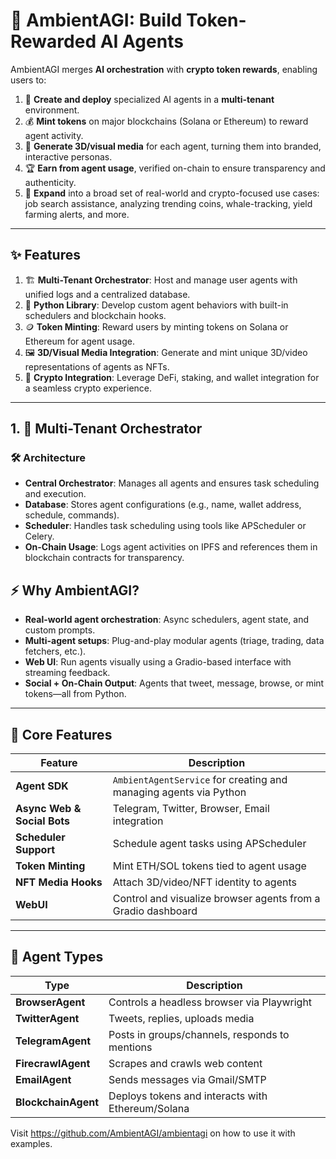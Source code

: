 
# 🌟 AmbientAGI: Build Token-Rewarded AI Agents

AmbientAGI merges **AI orchestration** with **crypto token rewards**, enabling users to:

1. 🚀 **Create and deploy** specialized AI agents in a **multi-tenant** environment.
2. 💰 **Mint tokens** on major blockchains (Solana or Ethereum) to reward agent activity.
3. 🎨 **Generate 3D/visual media** for each agent, turning them into branded, interactive personas.
4. 🏆 **Earn from agent usage**, verified on-chain to ensure transparency and authenticity.
5. 🔮 **Expand** into a broad set of real-world and crypto-focused use cases: job search assistance, analyzing trending coins, whale-tracking, yield farming alerts, and more.

---

## ✨ Features

1. 🏗️ **Multi-Tenant Orchestrator**: Host and manage user agents with unified logs and a centralized database.
2. 🐍 **Python Library**: Develop custom agent behaviors with built-in schedulers and blockchain hooks.
3. 🪙 **Token Minting**: Reward users by minting tokens on Solana or Ethereum for agent usage.
4. 🖼️ **3D/Visual Media Integration**: Generate and mint unique 3D/video representations of agents as NFTs.
5. 🔗 **Crypto Integration**: Leverage DeFi, staking, and wallet integration for a seamless crypto experience.

---

## 1. 🏢 Multi-Tenant Orchestrator

### 🛠️ Architecture

- **Central Orchestrator**: Manages all agents and ensures task scheduling and execution.
- **Database**: Stores agent configurations (e.g., name, wallet address, schedule, commands).
- **Scheduler**: Handles task scheduling using tools like APScheduler or Celery.
- **On-Chain Usage**: Logs agent activities on IPFS and references them in blockchain contracts for transparency.

## ⚡️ Why AmbientAGI?

- **Real-world agent orchestration**: Async schedulers, agent state, and custom prompts.
- **Multi-agent setups**: Plug-and-play modular agents (triage, trading, data fetchers, etc.).
- **Web UI**: Run agents visually using a Gradio-based interface with streaming feedback.
- **Social + On-Chain Output**: Agents that tweet, message, browse, or mint tokens—all from Python.

---

## 🧱 Core Features

| Feature | Description |
|--------|-------------|
| **Agent SDK** | `AmbientAgentService` for creating and managing agents via Python |
| **Async Web & Social Bots** | Telegram, Twitter, Browser, Email integration |
| **Scheduler Support** | Schedule agent tasks using APScheduler |
| **Token Minting** | Mint ETH/SOL tokens tied to agent usage |
| **NFT Media Hooks** | Attach 3D/video/NFT identity to agents |
| **WebUI** | Control and visualize browser agents from a Gradio dashboard |

---

## 💬 Agent Types

| Type | Description |
|------|-------------|
| **BrowserAgent** | Controls a headless browser via Playwright |
| **TwitterAgent** | Tweets, replies, uploads media |
| **TelegramAgent** | Posts in groups/channels, responds to mentions |
| **FirecrawlAgent** | Scrapes and crawls web content |
| **EmailAgent** | Sends messages via Gmail/SMTP |
| **BlockchainAgent** | Deploys tokens and interacts with Ethereum/Solana |

Visit https://github.com/AmbientAGI/ambientagi on how to use it with examples.
